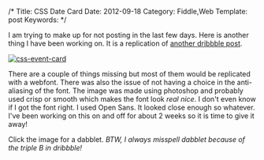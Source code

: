 /*
Title: CSS Date Card
Date: 2012-09-18
Category: Fiddle,Web
Template: post
Keywords:
*/

I am trying to make up for not posting in the last few days. Here is another thing I have been working on. It is a replication of [another dribbble post](http://dribbble.com/shots/713807-Extended "Event Card").

[![css-event-card](http://ohdoylerules.com/wp-content/uploads/2012/09/css-event-card2111.jpg "Event card replicated in CSS")](http://dabblet.com/gist/3743024)

There are a couple of things missing but most of them would be replicated with a webfont. There was also the issue of not having a choice in the anti-aliasing of the font. The image was made using photoshop and probably used crisp or smooth which makes the font look *real nice*. I don't even know if I got the font right. I used Open Sans. It looked close enough so whatever. I've been working on this on and off for about 2 weeks so it is time to give it away!

Click the image for a dabblet. *BTW, I always misspell dabblet because of the triple B in dribbble!*
